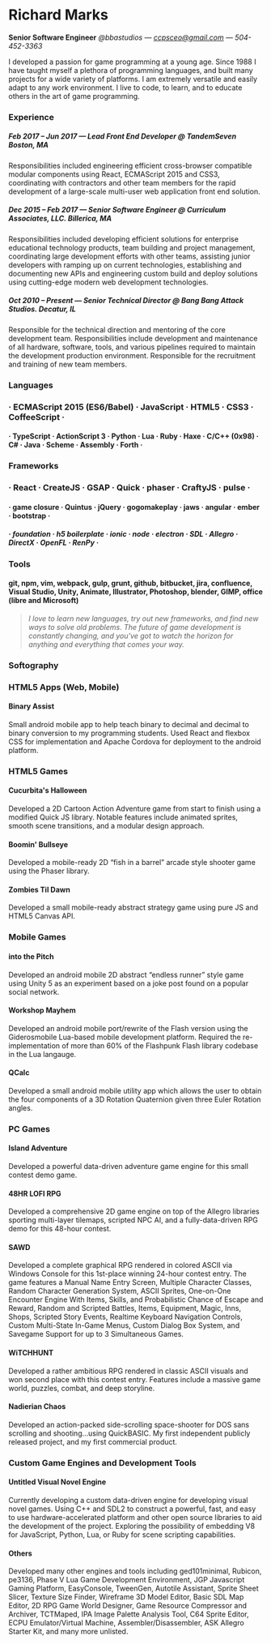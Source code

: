 Richard Marks
===
**Senior Software Engineer**
_@bbastudios &mdash; ccpsceo@gmail.com &mdash; 504-452-3363_

I developed a passion for game programming at a young age. Since 1988 I have taught myself a plethora of programming languages, and built many projects for a wide variety of platforms. I am extremely versatile and easily adapt to any work environment. I live to code, to learn, and to educate others in the art of game programming.

### Experience

##### Feb 2017 &ndash; Jun 2017 &mdash; Lead Front End Developer @ TandemSeven Boston, MA
Responsibilities included engineering efficient cross-browser compatible modular components using React, ECMAScript 2015 and CSS3, coordinating with contractors and other team members for the rapid development of a large-scale multi-user web application front end solution.

##### Dec 2015 &ndash; Feb 2017 &mdash; Senior Software Engineer @ Curriculum Associates, LLC. Billerica, MA
Responsibilities included developing efficient solutions for enterprise educational technology products, team building and project management, coordinating large development efforts with other teams, assisting junior developers with ramping up on current technologies, establishing and documenting new APIs and engineering custom build and deploy solutions using cutting-edge modern web development technologies.

##### Oct 2010 &ndash; Present &mdash; Senior Technical Director @ Bang Bang Attack Studios. Decatur, IL
Responsible for the technical direction and mentoring of the core development team. Responsibilities include development and maintenance of all hardware, software, tools, and various pipelines required to maintain the development production environment. Responsible for the recruitment and training of new team members.

### Languages
### &centerdot; ECMAScript 2015 (ES6/Babel) &centerdot; JavaScript &centerdot; HTML5 &centerdot; CSS3 &centerdot; CoffeeScript &centerdot;

#### &centerdot; TypeScript &centerdot; ActionScript 3 &centerdot; Python &centerdot; Lua &centerdot; Ruby &centerdot; Haxe &centerdot; C/C++ (0x98) &centerdot; C# &centerdot; Java &centerdot; Scheme &centerdot; Assembly &centerdot; Forth &centerdot;

### Frameworks
### &centerdot; React &centerdot; CreateJS &centerdot; GSAP &centerdot; Quick &centerdot; phaser &centerdot; CraftyJS &centerdot; pulse &centerdot;

#### &centerdot; game closure &centerdot; Quintus &centerdot; jQuery &centerdot; gogomakeplay &centerdot; jaws &centerdot; angular &centerdot; ember &centerdot; bootstrap &centerdot;

##### &centerdot; foundation &centerdot; h5 boilerplate &centerdot; ionic &centerdot; node &centerdot; electron &centerdot; SDL &centerdot; Allegro &centerdot; DirectX &centerdot; OpenFL &centerdot; RenPy &centerdot;

### Tools
#### git, npm, vim, webpack, gulp, grunt, github, bitbucket, jira, confluence, Visual Studio, Unity, Animate, Illustrator, Photoshop, blender, GIMP, office (libre and Microsoft)

> _I love to learn new languages, try out new frameworks, and find new ways to solve old problems. The future of game development is constantly changing, and you've got to watch the horizon for anything and everything that comes your way._

### Softography

### HTML5 Apps (Web, Mobile)
#### Binary Assist
Small android mobile app to help teach binary to decimal and decimal to binary conversion to my programming students. Used React and flexbox CSS for implementation and Apache Cordova for deployment to the android platform.

### HTML5 Games
#### Cucurbita's Halloween
Developed a 2D Cartoon Action Adventure game from start to finish using a modified Quick JS library. Notable features include animated sprites, smooth scene transitions, and a modular design approach.

#### Boomin' Bullseye
Developed a mobile-ready 2D “fish in a barrel” arcade style shooter game using the Phaser library.

#### Zombies Til Dawn
Developed a small mobile-ready abstract strategy game using pure JS and HTML5 Canvas API.

### Mobile Games
#### into the Pitch
Developed an android mobile 2D abstract “endless runner” style game using Unity 5 as an experiment based on a joke post found on a popular social network.

#### Workshop Mayhem
Developed an android mobile port/rewrite of the Flash version using the Giderosmobile Lua-based mobile development platform. Required the re-implementation of more than 60% of the Flashpunk Flash library codebase in the Lua langauge.

#### QCalc
Developed a small android mobile utility app which allows the user to obtain the four components of a 3D Rotation Quaternion given three Euler Rotation angles.

### PC Games
#### Island Adventure
Developed a powerful data-driven adventure game engine for this small contest demo game.

#### 48HR LOFI RPG
Developed a comprehensive 2D game engine on top of the Allegro libraries sporting multi-layer tilemaps, scripted NPC AI, and a fully-data-driven RPG demo for this 48-hour contest.

#### SAWD
Developed a complete graphical RPG rendered in colored ASCII via Windows Console for this 1st-place winning 24-hour contest entry. The game features a Manual Name Entry Screen, Multiple Character Classes, Random Character Generation System, ASCII Sprites, One-on-One Encounter Engine With Items, Skills, and Probabilistic Chance of Escape and Reward, Random and Scripted Battles, Items, Equipment, Magic, Inns, Shops, Scripted Story Events, Realtime Keyboard Navigation Controls, Custom Multi-State In-Game Menus, Custom Dialog Box System, and Savegame Support for up to 3 Simultaneous Games.

#### WiTCHHUNT
Developed a rather ambitious RPG rendered in classic ASCII visuals and won second place with this contest entry. Features include a massive game world, puzzles, combat, and deep storyline.

#### Nadierian Chaos
Developed an action-packed side-scrolling space-shooter for DOS sans scrolling and shooting...using QuickBASIC. My first independent publicly released project, and my first commercial product.

### Custom Game Engines and Development Tools

#### Untitled Visual Novel Engine
Currently developing a custom data-driven engine for developing visual novel games. Using C++ and SDL2 to construct a powerful, fast, and easy to use hardware-accelerated platform and other open source libraries to aid the development of the project. Exploring the possibility of embedding V8 for JavaScript, Python, Lua, or Ruby for scene scripting capabilities.

#### Others
Developed many other engines and tools including ged101minimal, Rubicon, pe3136, Phase V Lua Game Development Environment, JGP Javascript Gaming Platform, EasyConsole, TweenGen, Autotile Assistant, Sprite Sheet Slicer, Texture Size Finder, Wireframe 3D Model Editor, Basic SDL Map Editor, 2D RPG Game World Designer, Game Resource Compressor and Archiver, TCTMaped, IPA Image Palette Analysis Tool, C64 Sprite Editor, ECPU Emulator/Virtual Machine,
Assembler/Disassembler, ASK Allegro Starter Kit, and many more unlisted.
